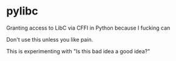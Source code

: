 pylibc
======

Granting access to LibC via CFFI in Python because I fucking can

Don't use this unless you like pain.

This is experimenting with "Is this bad idea a good idea?"